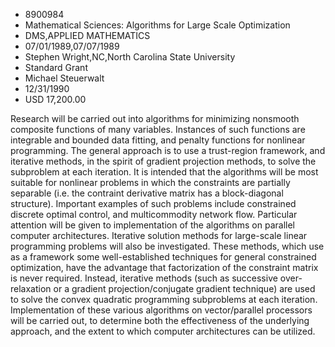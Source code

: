 
* 8900984
* Mathematical Sciences: Algorithms for Large Scale Optimization
* DMS,APPLIED MATHEMATICS
* 07/01/1989,07/07/1989
* Stephen Wright,NC,North Carolina State University
* Standard Grant
* Michael Steuerwalt
* 12/31/1990
* USD 17,200.00

Research will be carried out into algorithms for minimizing nonsmooth composite
functions of many variables. Instances of such functions are integrable and
bounded data fitting, and penalty functions for nonlinear programming. The
general approach is to use a trust-region framework, and iterative methods, in
the spirit of gradient projection methods, to solve the subproblem at each
iteration. It is intended that the algorithms will be most suitable for
nonlinear problems in which the constraints are partially separable (i.e. the
contraint derivative matrix has a block-diagonal structure). Important examples
of such problems include constrained discrete optimal control, and
multicommodity network flow. Particular attention will be given to
implementation of the algorithms on parallel computer architectures. Iterative
solution methods for large-scale linear programming problems will also be
investigated. These methods, which use as a framework some well-established
techniques for general constrained optimization, have the advantage that
factorization of the constraint matrix is never required. Instead, iterative
methods (such as successive over-relaxation or a gradient projection/conjugate
gradient technique) are used to solve the convex quadratic programming
subproblems at each iteration. Implementation of these various algorithms on
vector/parallel processors will be carried out, to determine both the
effectiveness of the underlying approach, and the extent to which computer
architectures can be utilized.
